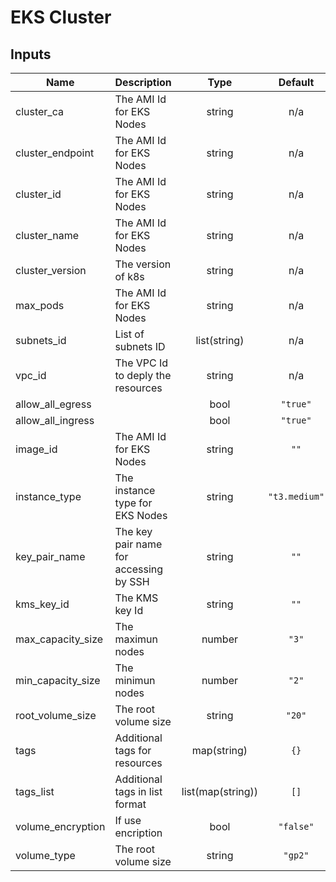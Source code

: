 # EKS Cluster

<!-- TF12DOC_START -->
## Inputs

| Name | Description | Type | Default | Required |
|------|-------------|:----:|:-----:|:-----:|
| cluster\_ca | The AMI Id for EKS Nodes | string | n/a | yes |
| cluster\_endpoint | The AMI Id for EKS Nodes | string | n/a | yes |
| cluster\_id | The AMI Id for EKS Nodes | string | n/a | yes |
| cluster\_name | The AMI Id for EKS Nodes | string | n/a | yes |
| cluster\_version | The version of k8s | string | n/a | yes |
| max\_pods | The AMI Id for EKS Nodes | string | n/a | yes |
| subnets\_id | List of subnets ID | list(string) | n/a | yes |
| vpc\_id | The VPC Id to deply the resources | string | n/a | yes |
| allow\_all\_egress |  | bool | `"true"` | no |
| allow\_all\_ingress |  | bool | `"true"` | no |
| image\_id | The AMI Id for EKS Nodes | string | `""` | no |
| instance\_type | The instance type for EKS Nodes | string | `"t3.medium"` | no |
| key\_pair\_name | The key pair name for accessing by SSH | string | `""` | no |
| kms\_key\_id | The KMS key Id | string | `""` | no |
| max\_capacity\_size | The maximun nodes | number | `"3"` | no |
| min\_capacity\_size | The minimun nodes | number | `"2"` | no |
| root\_volume\_size | The root volume size | string | `"20"` | no |
| tags | Additional tags for resources | map(string) | `{}` | no |
| tags\_list | Additional tags in list format | list(map(string)) | `[]` | no |
| volume\_encryption | If use encription | bool | `"false"` | no |
| volume\_type | The root volume size | string | `"gp2"` | no |

<!-- TF12DOC_END -->
